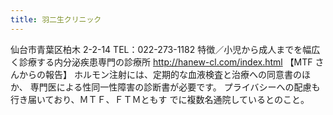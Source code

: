 ```yaml
---
title: 羽二生クリニック
---
```

仙台市青葉区柏木 2-2-14
TEL：022-273-1182
特徴／小児から成人までを幅広く診療する内分泌疾患専門の診療所
<http://hanew-cl.com/index.html>
【MTF さんからの報告】
ホルモン注射には、定期的な血液検査と治療への同意書のほか、 専門医による性同一性障害の診断書が必要です。
プライバシーへの配慮も行き届いており、ＭＴＦ、ＦＴＭともす でに複数名通院しているとのこと。
